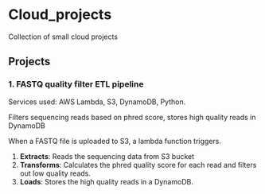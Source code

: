 # Cloud_projects
Collection of small cloud projects


## Projects

### 1. FASTQ quality filter ETL pipeline
Services used: AWS Lambda, S3, DynamoDB, Python.

Filters sequencing reads based on phred score, stores high quality reads in DynamoDB

When a FASTQ file is uploaded to S3, a lambda function triggers.
1. **Extracts**: Reads the sequencing data from S3 bucket
2. **Transforms**: Calculates the phred quality score for each read and filters out low quality reads.
3. **Loads**: Stores the high quality reads in a DynamoDB.
